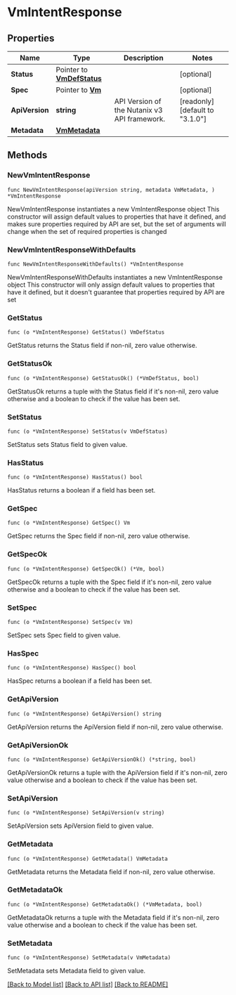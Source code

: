 # VmIntentResponse

## Properties

Name | Type | Description | Notes
------------ | ------------- | ------------- | -------------
**Status** | Pointer to [**VmDefStatus**](VmDefStatus.md) |  | [optional] 
**Spec** | Pointer to [**Vm**](Vm.md) |  | [optional] 
**ApiVersion** | **string** | API Version of the Nutanix v3 API framework. | [readonly] [default to "3.1.0"]
**Metadata** | [**VmMetadata**](VmMetadata.md) |  | 

## Methods

### NewVmIntentResponse

`func NewVmIntentResponse(apiVersion string, metadata VmMetadata, ) *VmIntentResponse`

NewVmIntentResponse instantiates a new VmIntentResponse object
This constructor will assign default values to properties that have it defined,
and makes sure properties required by API are set, but the set of arguments
will change when the set of required properties is changed

### NewVmIntentResponseWithDefaults

`func NewVmIntentResponseWithDefaults() *VmIntentResponse`

NewVmIntentResponseWithDefaults instantiates a new VmIntentResponse object
This constructor will only assign default values to properties that have it defined,
but it doesn't guarantee that properties required by API are set

### GetStatus

`func (o *VmIntentResponse) GetStatus() VmDefStatus`

GetStatus returns the Status field if non-nil, zero value otherwise.

### GetStatusOk

`func (o *VmIntentResponse) GetStatusOk() (*VmDefStatus, bool)`

GetStatusOk returns a tuple with the Status field if it's non-nil, zero value otherwise
and a boolean to check if the value has been set.

### SetStatus

`func (o *VmIntentResponse) SetStatus(v VmDefStatus)`

SetStatus sets Status field to given value.

### HasStatus

`func (o *VmIntentResponse) HasStatus() bool`

HasStatus returns a boolean if a field has been set.

### GetSpec

`func (o *VmIntentResponse) GetSpec() Vm`

GetSpec returns the Spec field if non-nil, zero value otherwise.

### GetSpecOk

`func (o *VmIntentResponse) GetSpecOk() (*Vm, bool)`

GetSpecOk returns a tuple with the Spec field if it's non-nil, zero value otherwise
and a boolean to check if the value has been set.

### SetSpec

`func (o *VmIntentResponse) SetSpec(v Vm)`

SetSpec sets Spec field to given value.

### HasSpec

`func (o *VmIntentResponse) HasSpec() bool`

HasSpec returns a boolean if a field has been set.

### GetApiVersion

`func (o *VmIntentResponse) GetApiVersion() string`

GetApiVersion returns the ApiVersion field if non-nil, zero value otherwise.

### GetApiVersionOk

`func (o *VmIntentResponse) GetApiVersionOk() (*string, bool)`

GetApiVersionOk returns a tuple with the ApiVersion field if it's non-nil, zero value otherwise
and a boolean to check if the value has been set.

### SetApiVersion

`func (o *VmIntentResponse) SetApiVersion(v string)`

SetApiVersion sets ApiVersion field to given value.


### GetMetadata

`func (o *VmIntentResponse) GetMetadata() VmMetadata`

GetMetadata returns the Metadata field if non-nil, zero value otherwise.

### GetMetadataOk

`func (o *VmIntentResponse) GetMetadataOk() (*VmMetadata, bool)`

GetMetadataOk returns a tuple with the Metadata field if it's non-nil, zero value otherwise
and a boolean to check if the value has been set.

### SetMetadata

`func (o *VmIntentResponse) SetMetadata(v VmMetadata)`

SetMetadata sets Metadata field to given value.



[[Back to Model list]](../README.md#documentation-for-models) [[Back to API list]](../README.md#documentation-for-api-endpoints) [[Back to README]](../README.md)


